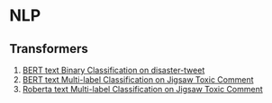 # NLP

## Transformers
1. [BERT text Binary Classification on disaster-tweet](https://github.com/qwyeow/Transformers/blob/master/BERT_fastai_BinaryLabelClassifier_DisasterTweets.ipynb)
2. [BERT text Multi-label Classification on Jigsaw Toxic Comment](https://github.com/qwyeow/Transformers/blob/master/BERT_fastai_MultiLabel_JigsawToxicComment.ipynb)
3. [Roberta text Multi-label Classification on Jigsaw Toxic Comment](https://github.com/qwyeow/Transformers/blob/master/Roberta_fastai_MultiLabel_JigsawToxicComment.ipynb)

